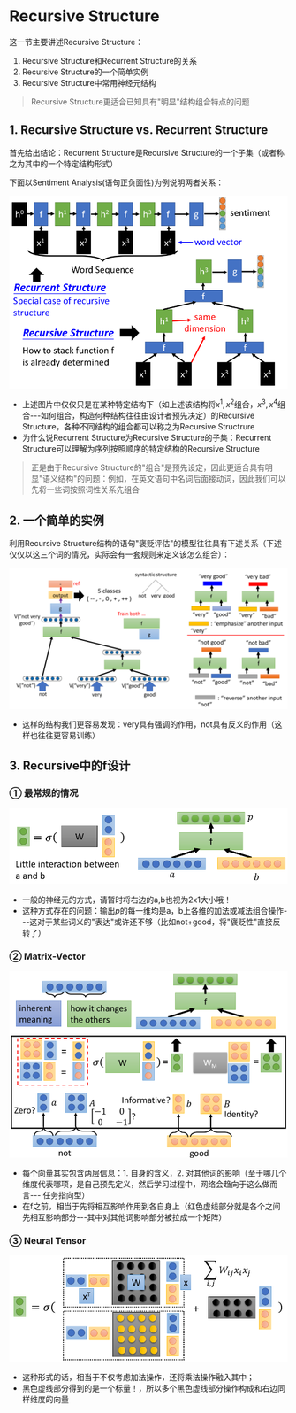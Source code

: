 # Recursive Structure

这一节主要讲述Recursive Structure：

1. Recursive Structure和Recurrent Structure的关系
2. Recursive Structure的一个简单实例
3. Recursive Structure中常用神经元结构

> Recursive Structure更适合已知具有"明显"结构组合特点的问题

## 1. Recursive Structure vs. Recurrent Structure

首先给出结论：Recurrent Structure是Recursive Structure的一个子集（或者称之为其中的一个特定结构形式）

下面以Sentiment Analysis(语句正负面性)为例说明两者关系：

![](png/r33.png)

- 上述图片中仅仅只是在某种特定结构下（如上述该结构将$x^1,x^2$组合，$x^3,x^4$组合---如何组合，构造何种结构往往由设计者预先决定）的Recursive Structure，各种不同结构的组合都可以称之为Recursive Structrure
- 为什么说Recurrent Structure为Recursive Structure的子集：Recurrent Structure可以理解为序列按照顺序的特定结构的Recursive Structure

> 正是由于Recursive Structure的"组合"是预先设定，因此更适合具有明显"语义结构"的问题：例如，在英文语句中名词后面接动词，因此我们可以先将一些词按照词性关系先组合

## 2. 一个简单的实例

利用Recursive Structure结构的语句"褒贬评估"的模型往往具有下述关系（下述仅仅以这三个词的情况，实际会有一套规则来定义该怎么组合）：

![](png/r34.png)

- 这样的结构我们更容易发现：very具有强调的作用，not具有反义的作用（这样也往往更容易训练）

## 3. Recursive中的f设计

### ① 最常规的情况

![](png/r35.png)

- 一般的神经元的方式，请暂时将右边的a,b也视为2x1大小哦！
- 这种方式存在的问题：输出$p​$的每一维均是a，b上各维的加法或减法组合操作---这对于某些词义的"表达"或许还不够（比如not+good，将"褒贬性"直接反转了）

### ② Matrix-Vector 

![](png/r36.png)

- 每个向量其实包含两层信息：1. 自身的含义，2. 对其他词的影响（至于哪几个维度代表哪项，是自己预先定义，然后学习过程中，网络会趋向于这么做而言--- 任务指向型）
- 在f之前，相当于先将相互影响作用到各自身上（红色虚线部分就是各个之间先相互影响部分---其中对其他词影响部分被拉成一个矩阵）

### ③ Neural Tensor

![](png/r37.png)

- 这种形式的话，相当于不仅考虑加法操作，还将乘法操作融入其中；
- 黑色虚线部分得到的是一个标量！，所以多个黑色虚线部分操作构成和右边同样维度的向量
